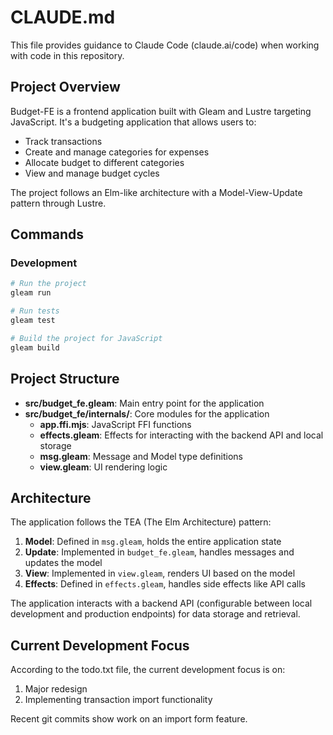 # CLAUDE.md

This file provides guidance to Claude Code (claude.ai/code) when working with code in this repository.

## Project Overview

Budget-FE is a frontend application built with Gleam and Lustre targeting JavaScript. It's a budgeting application that allows users to:
- Track transactions
- Create and manage categories for expenses
- Allocate budget to different categories
- View and manage budget cycles

The project follows an Elm-like architecture with a Model-View-Update pattern through Lustre.

## Commands

### Development

```sh
# Run the project
gleam run

# Run tests
gleam test

# Build the project for JavaScript
gleam build
```

## Project Structure

- **src/budget_fe.gleam**: Main entry point for the application
- **src/budget_fe/internals/**: Core modules for the application
  - **app.ffi.mjs**: JavaScript FFI functions
  - **effects.gleam**: Effects for interacting with the backend API and local storage
  - **msg.gleam**: Message and Model type definitions
  - **view.gleam**: UI rendering logic

## Architecture

The application follows the TEA (The Elm Architecture) pattern:

1. **Model**: Defined in `msg.gleam`, holds the entire application state
2. **Update**: Implemented in `budget_fe.gleam`, handles messages and updates the model
3. **View**: Implemented in `view.gleam`, renders UI based on the model
4. **Effects**: Defined in `effects.gleam`, handles side effects like API calls

The application interacts with a backend API (configurable between local development and production endpoints) for data storage and retrieval.

## Current Development Focus

According to the todo.txt file, the current development focus is on:
1. Major redesign
2. Implementing transaction import functionality

Recent git commits show work on an import form feature.